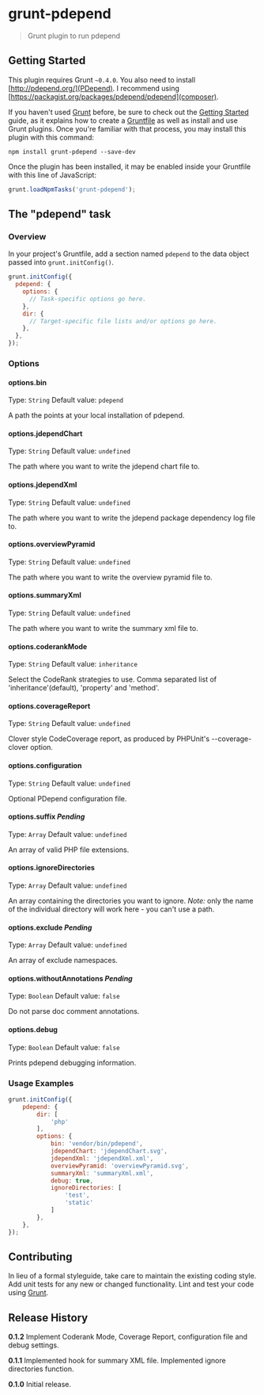 # grunt-pdepend

> Grunt plugin to run pdepend

## Getting Started
This plugin requires Grunt `~0.4.0`.  You also need to install [http://pdepend.org/](PDepend).  I recommend using [https://packagist.org/packages/pdepend/pdepend](composer).

If you haven't used [Grunt](http://gruntjs.com/) before, be sure to check out the [Getting Started](http://gruntjs.com/getting-started) guide, as it explains how to create a [Gruntfile](http://gruntjs.com/sample-gruntfile) as well as install and use Grunt plugins. Once you're familiar with that process, you may install this plugin with this command:

```shell
npm install grunt-pdepend --save-dev
```

Once the plugin has been installed, it may be enabled inside your Gruntfile with this line of JavaScript:

```js
grunt.loadNpmTasks('grunt-pdepend');
```

## The "pdepend" task

### Overview
In your project's Gruntfile, add a section named `pdepend` to the data object passed into `grunt.initConfig()`.

```js
grunt.initConfig({
  pdepend: {
    options: {
      // Task-specific options go here.
    },
    dir: {
      // Target-specific file lists and/or options go here.
    },
  },
});
```

### Options

#### options.bin
Type: `String`
Default value: `pdepend`

A path the points at your local installation of pdepend.


#### options.jdependChart
Type: `String`
Default value: `undefined`

The path where you want to write the jdepend chart file to.


#### options.jdependXml
Type: `String`
Default value: `undefined`

The path where you want to write the jdepend package dependency log file to.


#### options.overviewPyramid
Type: `String`
Default value: `undefined`

The path where you want to write the overview pyramid file to.


#### options.summaryXml
Type: `String`
Default value: `undefined`

The path where you want to write the summary xml file to.


#### options.coderankMode
Type: `String`
Default value: `inheritance`

Select the CodeRank strategies to use. Comma separated list of 'inheritance'(default), 'property' and 'method'.


#### options.coverageReport
Type: `String`
Default value: `undefined`

Clover style CodeCoverage report, as produced by PHPUnit's --coverage-clover option.


#### options.configuration
Type: `String`
Default value: `undefined`

Optional PDepend configuration file.


#### options.suffix *Pending*
Type: `Array`
Default value: `undefined`

An array of valid PHP file extensions.


#### options.ignoreDirectories
Type: `Array`
Default value: `undefined`

An array containing the directories you want to ignore.  *Note:* only the name of the individual directory will work here - you can't use a path.


#### options.exclude *Pending*
Type: `Array`
Default value: `undefined`

An array of exclude namespaces.


#### options.withoutAnnotations *Pending*
Type: `Boolean`
Default value: `false`

Do not parse doc comment annotations.


#### options.debug
Type: `Boolean`
Default value: `false`

Prints pdepend debugging information.


### Usage Examples

```js
grunt.initConfig({
    pdepend: {
        dir: [
            'php'
        ],
        options: {
            bin: 'vendor/bin/pdepend',
            jdependChart: 'jdependChart.svg',
            jdependXml: 'jdependXml.xml',
            overviewPyramid: 'overviewPyramid.svg',
            summaryXml: 'summaryXml.xml',
            debug: true,
            ignoreDirectories: [
                'test',
                'static'
            ]
        },
    },
});
```

## Contributing
In lieu of a formal styleguide, take care to maintain the existing coding style. Add unit tests for any new or changed functionality. Lint and test your code using [Grunt](http://gruntjs.com/).

## Release History

**0.1.2** Implement Coderank Mode, Coverage Report, configuration file and debug settings.

**0.1.1** Implemented hook for summary XML file.  Implemented ignore directories function.

**0.1.0** Initial release.
